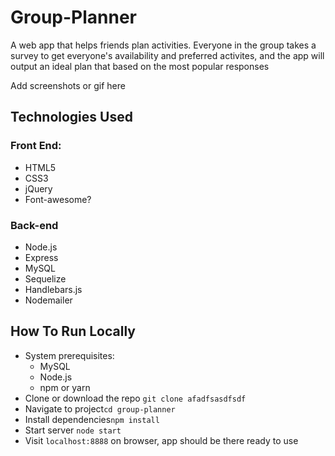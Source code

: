 # Group-Planner
A web app that helps friends plan activities. Everyone in the group takes a survey to get everyone's availability and preferred activites, and the app will output an ideal plan that based on the most popular responses 

Add screenshots or gif here

## Technologies Used
### Front End:
* HTML5
* CSS3
* jQuery
* Font-awesome?

### Back-end
* Node.js
* Express
* MySQL
* Sequelize
* Handlebars.js
* Nodemailer

## How To Run Locally
* System prerequisites:
    * MySQL
    * Node.js
    * npm or yarn
* Clone or download the repo `git clone afadfsasdfsdf`
* Navigate to project`cd group-planner`
* Install dependencies`npm install`
* Start server `node start`
* Visit `localhost:8888` on browser, app should be there ready to use
